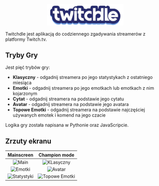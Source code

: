 
<p align="center">
  <img src="/streamek/static/images/logo.png" width="240"/>
</p>


Twitchdle jest aplikacją do codziennego zgadywania streamerów z platformy Twitch.tv.

## Tryby Gry

Jest pięć trybów gry:
- **Klasyczny** - odgadnij streamera po jego statystykach z ostatniego miesiąca
- **Emotki** - odgadnij streamera po jego emotkach lub emotkach z nim kojarzonym
- **Cytat** - odgadnij streamera na podstawie jego cytatu
- **Avatar** - odgadnij streamera na podstawie jego avatara 
- **Topowe Emotki** - odgadnij streamera na podstawie najczęściej używanych emotek i komend na jego czacie

Logika gry została napisana w Pythonie oraz JavaScripcie.

## Zrzuty ekranu
|                   Mainscreen                  |                    Champion mode                |
:----------------------------------------------:|:------------------------------------------------:
![Main](https://github.com/user-attachments/assets/98130580-28f8-402a-be6e-a9368f2dd3d3) | ![KLasyczny](https://github.com/user-attachments/assets/d184017f-6af6-44b0-ab0f-df270b25db7b)
![Emotki](https://github.com/user-attachments/assets/caaaff17-9459-4254-9219-cbcf89214144) | ![Avatar](https://github.com/user-attachments/assets/2dd7e552-aea8-4578-a600-d1799d91357a)
![Statystyki](https://github.com/user-attachments/assets/c7d6b88e-85e3-434e-bf6e-1d670cfd6e92) | ![Topowe Emotki](https://github.com/user-attachments/assets/01d84630-679c-4ef4-b36b-22ddcff9a02c)





